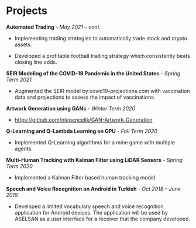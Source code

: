 # Projects

**Automated Trading** - *May 2021 – cont.*                         

*	Implementing trading strategies to automatically trade stock and crypto assets.

*	Developed a profitable football trading strategy which consistently beats closing line odds.

**SEIR Modeling of the COVID-19 Pandemic in the United States** - *Spring Term 2021*

* Augmented the SEIR model by covid19-projections.com with vaccination data and projections to assess the impact of vaccinations.

**Artwork Generation using GANs** - *Winter Term 2020*

*	https://github.com/otepencelik/GAN-Artwork-Generation 

**Q-Learning and Q-Lambda Learning on GPU** - *Fall Term 2020*

*	Implemented Q-Learning algorithms for a mine game with multiple agents.

**Multi-Human Tracking with Kalman Filter using LiDAR Sensors** - *Spring Term 2020*

*	Implemented a Kalman Filter based human tracking model.

**Speech and Voice Recognition on Android in Turkish** - *Oct 2018 – June 2019*

*	Developed a limited vocabulary speech and voice recognition application for Android devices. The application will be used by ASELSAN as a user interface for a receiver that the company developed.



